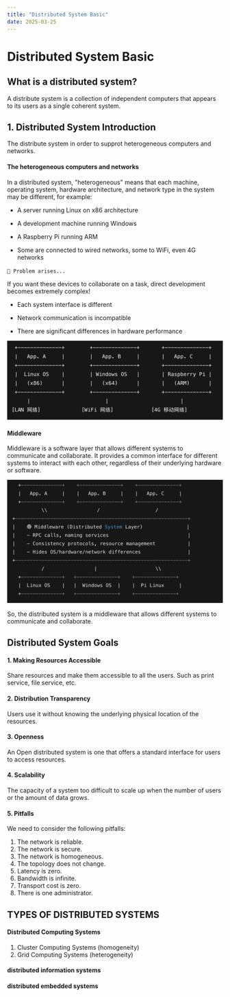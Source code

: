 ```yaml
---
title: "Distributed System Basic"
date: 2025-03-25
---
```


# Distributed System Basic

## What is a distributed system?

A distribute system is a collection of independent computers that appears to its users as a single coherent system.

## 1. Distributed System Introduction

The distribute system in order to supprot heterogeneous computers and networks. 

#### The heterogeneous computers and networks

In a distributed system, "heterogeneous" means that each machine, operating system, hardware architecture, and network type in the system may be different, for example:

- A server running Linux on x86 architecture

- A development machine running Windows

- A Raspberry Pi running ARM

- Some are connected to wired networks, some to WiFi, even 4G networks

`🎯 Problem arises...`

If you want these devices to collaborate on a task, direct development becomes extremely complex!

- Each system interface is different

- Network communication is incompatible

- There are significant differences in hardware performance

![image.png](../assets/image.png)

#### Middleware

Middleware is a software layer that allows different systems to communicate and collaborate. It provides a common interface for different systems to interact with each other, regardless of their underlying hardware or software.

![image1.png](../assets/image1.png)

So, the distributed system is a middleware that allows different systems to communicate and collaborate.

## Distributed System Goals

#### 1. Making Resources Accessible

Share resources and make them accessible to all the users. Such as print service, file service, etc.

#### 2. Distribution Transparency

Users use it without knowing the underlying physical location of the resources.

#### 3. Openness

An Open distributed system is one that offers a standard interface for users to access resources.

#### 4. Scalability

The capacity of a system too difficult to scale up when the number of users or the amount of data grows.

#### 5. Pitfalls

We need to consider the following pitfalls:
1. The network is reliable.
2. The network is secure.
3. The network is homogeneous.
4. The topology does not change.
5. Latency is zero.
6. Bandwidth is infinite.
7. Transport cost is zero.
8. There is one administrator.

## TYPES OF DISTRIBUTED SYSTEMS

#### Distributed Computing Systems
1. Cluster Computing Systems (homogeneity)
2. Grid Computing Systems (heterogeneity)
#### distributed information systems

#### distributed embedded systems

